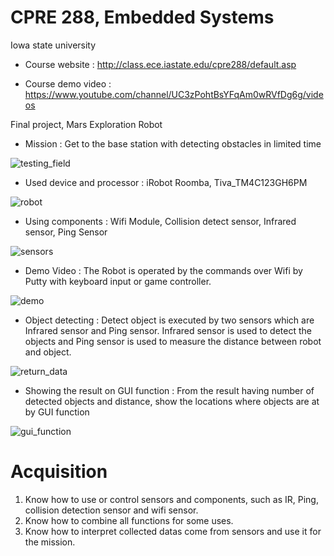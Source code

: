 # CPRE 288, Embedded Systems

Iowa state university

- Course website : 
http://class.ece.iastate.edu/cpre288/default.asp

- Course demo video : 
https://www.youtube.com/channel/UC3zPohtBsYFqAm0wRVfDg6g/videos


Final project, Mars Exploration Robot

- Mission
: Get to the base station with detecting obstacles in limited time

![testing_field](https://user-images.githubusercontent.com/39265784/53308411-9a6a7b00-3866-11e9-921e-6a8abf69b34e.jpg)

- Used device and processor
: iRobot Roomba, Tiva_TM4C123GH6PM

![robot](https://user-images.githubusercontent.com/39265784/53308838-ea970c80-3869-11e9-8724-44e2f58b9321.jpg)

- Using components
: Wifi Module, Collision detect sensor, Infrared sensor, Ping Sensor

![sensors](https://user-images.githubusercontent.com/39265784/53308841-ecf96680-3869-11e9-8cbc-3a0bc224bec7.jpg)


- Demo Video
: The Robot is operated by the commands over Wifi by Putty with keyboard input or game controller.

![demo](https://user-images.githubusercontent.com/39265784/53309580-4b284880-386e-11e9-913b-13ab12e80877.gif)

- Object detecting
: Detect object is executed by two sensors which are Infrared sensor and Ping sensor. Infrared sensor is used to detect the objects and Ping sensor is used to measure the distance between robot and object.

![return_data](https://user-images.githubusercontent.com/39265784/53309185-13200600-386c-11e9-8ddf-2ee86ac03677.jpg)

- Showing the result on GUI function
: From the result having number of detected objects and distance, show the locations where objects are at by GUI function

![gui_function](https://user-images.githubusercontent.com/39265784/53309247-701bbc00-386c-11e9-8a9e-a696275d5d75.jpg)


# Acquisition
1. Know how to use or control sensors and components, such as IR, Ping, collision detection sensor and wifi sensor.
2. Know how to combine all functions for some uses.
3. Know how to interpret collected datas come from sensors and use it for the mission. 
